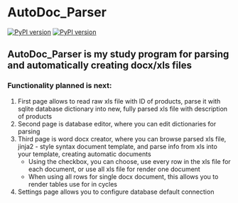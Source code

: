 # AutoDoc_Parser
[![PyPI version](https://badge.fury.io/py/docxtpl.svg)](https://badge.fury.io/py/docxtpl)
[![PyPI version](https://badge.fury.io/py/PySide6.svg)](https://badge.fury.io/py/PySide6)
## AutoDoc_Parser is my study program for parsing and automatically creating docx/xls files
### Functionality planned is next:


1. First page allows to read raw xls file 
with ID of products, parse it with sqlite
database dictionary into new, fully parsed
xls file with description of products
2. Second page is database editor, 
where you can edit dictionaries for parsing
3. Third page is word docx creator, where you can browse parsed xls file, jinja2 - style syntax document template, and parse info from xls into your template, creating automatic documents
    - Using the checkbox, you can choose, use every row in the xls file for each document, or use all xls file for render one document
    - When using all rows for single docx document, this allows you to render tables use for in cycles
4. Settings page allows you to configure database default connection

